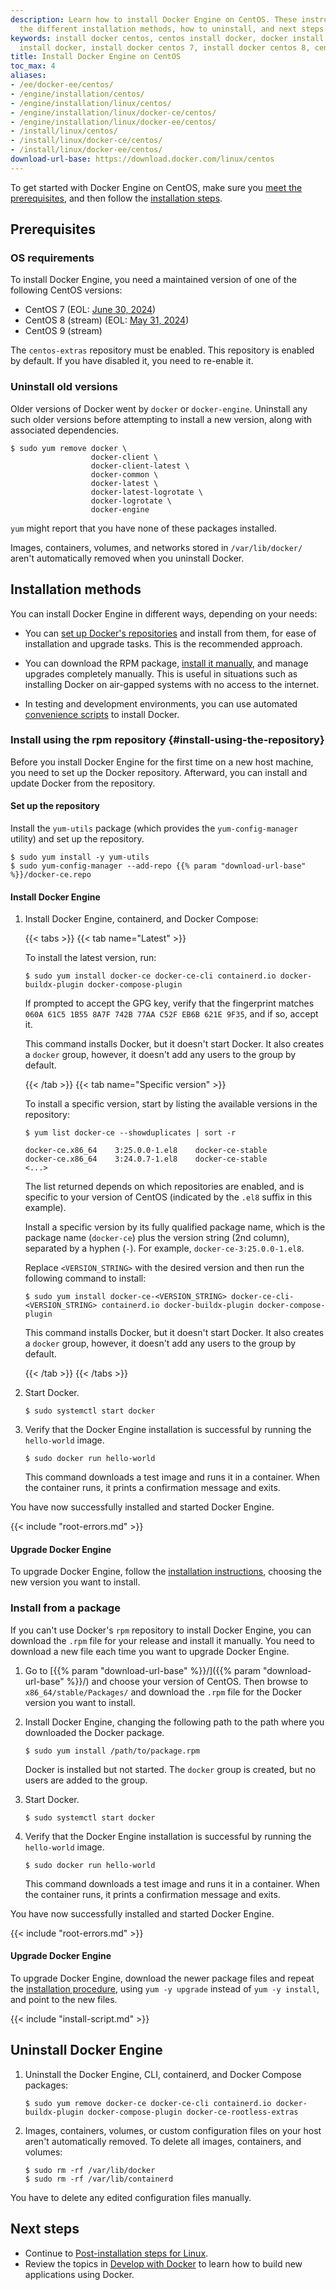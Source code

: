 ```yaml
---
description: Learn how to install Docker Engine on CentOS. These instructions cover
  the different installation methods, how to uninstall, and next steps.
keywords: install docker centos, centos install docker, docker install centos, yum
  install docker, install docker centos 7, install docker centos 8, centos docker-ce
title: Install Docker Engine on CentOS
toc_max: 4
aliases:
- /ee/docker-ee/centos/
- /engine/installation/centos/
- /engine/installation/linux/centos/
- /engine/installation/linux/docker-ce/centos/
- /engine/installation/linux/docker-ee/centos/
- /install/linux/centos/
- /install/linux/docker-ce/centos/
- /install/linux/docker-ee/centos/
download-url-base: https://download.docker.com/linux/centos
---
```


To get started with Docker Engine on CentOS, make sure you
[meet the prerequisites](#prerequisites), and then follow the
[installation steps](#installation-methods).

## Prerequisites

### OS requirements

To install Docker Engine, you need a maintained version of one of the following
CentOS versions:

- CentOS 7 (EOL: [June 30, 2024](https://blog.centos.org/2023/04/end-dates-are-coming-for-centos-stream-8-and-centos-linux-7/#centos-linux-7-end-of-life-june-30-2024))
- CentOS 8 (stream) (EOL: [May 31, 2024](https://blog.centos.org/2023/04/end-dates-are-coming-for-centos-stream-8-and-centos-linux-7/#centos-stream-8-end-of-builds-may-31-2024))
- CentOS 9 (stream)

The `centos-extras` repository must be enabled. This repository is enabled by
default. If you have disabled it, you need to re-enable it.

### Uninstall old versions

Older versions of Docker went by `docker` or `docker-engine`.
Uninstall any such older versions before attempting to install a new version,
along with associated dependencies.

```console
$ sudo yum remove docker \
                  docker-client \
                  docker-client-latest \
                  docker-common \
                  docker-latest \
                  docker-latest-logrotate \
                  docker-logrotate \
                  docker-engine
```

`yum` might report that you have none of these packages installed.

Images, containers, volumes, and networks stored in `/var/lib/docker/` aren't
automatically removed when you uninstall Docker.

## Installation methods

You can install Docker Engine in different ways, depending on your needs:

- You can
  [set up Docker's repositories](#install-using-the-repository) and install
  from them, for ease of installation and upgrade tasks. This is the
  recommended approach.

- You can download the RPM package,
  [install it manually](#install-from-a-package), and manage
  upgrades completely manually. This is useful in situations such as installing
  Docker on air-gapped systems with no access to the internet.

- In testing and development environments, you can use automated
  [convenience scripts](#install-using-the-convenience-script) to install Docker.

### Install using the rpm repository {#install-using-the-repository}

Before you install Docker Engine for the first time on a new host machine, you
need to set up the Docker repository. Afterward, you can install and update
Docker from the repository.

#### Set up the repository

Install the `yum-utils` package (which provides the `yum-config-manager`
utility) and set up the repository.

```console
$ sudo yum install -y yum-utils
$ sudo yum-config-manager --add-repo {{% param "download-url-base" %}}/docker-ce.repo
```

#### Install Docker Engine

1. Install Docker Engine, containerd, and Docker Compose:

   {{< tabs >}}
   {{< tab name="Latest" >}}

   To install the latest version, run:

   ```console
   $ sudo yum install docker-ce docker-ce-cli containerd.io docker-buildx-plugin docker-compose-plugin
   ```

   If prompted to accept the GPG key, verify that the fingerprint matches
   `060A 61C5 1B55 8A7F 742B 77AA C52F EB6B 621E 9F35`, and if so, accept it.

   This command installs Docker, but it doesn't start Docker. It also creates a
   `docker` group, however, it doesn't add any users to the group by default.
   
   {{< /tab >}}
   {{< tab name="Specific version" >}}

   To install a specific version, start by listing the available versions in
   the repository:

   ```console
   $ yum list docker-ce --showduplicates | sort -r

   docker-ce.x86_64    3:25.0.0-1.el8    docker-ce-stable
   docker-ce.x86_64    3:24.0.7-1.el8    docker-ce-stable
   <...>
   ```

   The list returned depends on which repositories are enabled, and is specific
   to your version of CentOS (indicated by the `.el8` suffix in this example).

   Install a specific version by its fully qualified package name, which is
   the package name (`docker-ce`) plus the version string (2nd column),
   separated by a hyphen (`-`). For example, `docker-ce-3:25.0.0-1.el8`.

   Replace `<VERSION_STRING>` with the desired version and then run the following
   command to install:

   ```console
   $ sudo yum install docker-ce-<VERSION_STRING> docker-ce-cli-<VERSION_STRING> containerd.io docker-buildx-plugin docker-compose-plugin
   ```

   This command installs Docker, but it doesn't start Docker. It also creates a
   `docker` group, however, it doesn't add any users to the group by default.
   
   {{< /tab >}}
   {{< /tabs >}}


2. Start Docker.

   ```console
   $ sudo systemctl start docker
   ```

3. Verify that the Docker Engine installation is successful by running the
   `hello-world` image.

   ```console
   $ sudo docker run hello-world
   ```

   This command downloads a test image and runs it in a container. When the
   container runs, it prints a confirmation message and exits.

You have now successfully installed and started Docker Engine.

{{< include "root-errors.md" >}}

#### Upgrade Docker Engine

To upgrade Docker Engine, follow the [installation instructions](#install-using-the-repository),
choosing the new version you want to install.

### Install from a package

If you can't use Docker's `rpm` repository to install Docker Engine, you can
download the `.rpm` file for your release and install it manually. You need to
download a new file each time you want to upgrade Docker Engine.

<!-- markdownlint-disable-next-line -->
1. Go to [{{% param "download-url-base" %}}/]({{% param "download-url-base" %}}/)
   and choose your version of CentOS. Then browse to `x86_64/stable/Packages/`
   and download the `.rpm` file for the Docker version you want to install.

2. Install Docker Engine, changing the following path to the path where you downloaded
   the Docker package.

   ```console
   $ sudo yum install /path/to/package.rpm
   ```

   Docker is installed but not started. The `docker` group is created, but no
   users are added to the group.

3. Start Docker.

   ```console
   $ sudo systemctl start docker
   ```

4. Verify that the Docker Engine installation is successful by running the
   `hello-world` image.

   ```console
   $ sudo docker run hello-world
   ```

   This command downloads a test image and runs it in a container. When the
   container runs, it prints a confirmation message and exits.

You have now successfully installed and started Docker Engine.

{{< include "root-errors.md" >}}

#### Upgrade Docker Engine

To upgrade Docker Engine, download the newer package files and repeat the
[installation procedure](#install-from-a-package), using `yum -y upgrade`
instead of `yum -y install`, and point to the new files.

{{< include "install-script.md" >}}

## Uninstall Docker Engine

1. Uninstall the Docker Engine, CLI, containerd, and Docker Compose packages:

   ```console
   $ sudo yum remove docker-ce docker-ce-cli containerd.io docker-buildx-plugin docker-compose-plugin docker-ce-rootless-extras
   ```

2. Images, containers, volumes, or custom configuration files on your host
   aren't automatically removed. To delete all images, containers, and volumes:

   ```console
   $ sudo rm -rf /var/lib/docker
   $ sudo rm -rf /var/lib/containerd
   ```

You have to delete any edited configuration files manually.

## Next steps

- Continue to [Post-installation steps for Linux](linux-postinstall.md).
- Review the topics in [Develop with Docker](../../develop/index.md) to learn
  how to build new applications using Docker.
